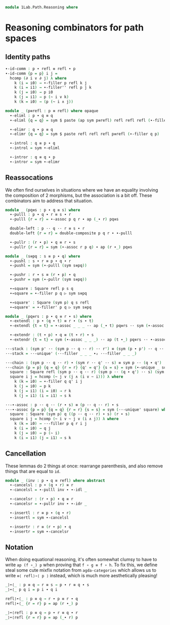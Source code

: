 <!--
```agda
open import 1Lab.Path.Groupoid
open import 1Lab.Path
open import 1Lab.Type
```
-->

```agda
module 1Lab.Path.Reasoning where
```

# Reasoning combinators for path spaces

<!--
```agda
private variable
  ℓ : Level
  A : Type ℓ
  x y : A
  p p' q q' r r' s s' t u v : x ≡ y

∙-filler''
  : ∀ {ℓ} {A : Type ℓ} {x y z : A} (p : x ≡ y) (q : y ≡ z)
  → Square refl (sym p) q (p ∙ q)
∙-filler'' {x = x} {y} {z} p q i j =
  hcomp (∂ i ∨ ~ j) λ where
    k (i = i0) → p (~ j)
    k (i = i1) → q (j ∧ k)
    k (j = i0) → y
    k (k = i0) → p (i ∨ ~ j)

pasteP
  : ∀ {ℓ} {A : Type ℓ} {w w' x x' y y' z z' : A}
    {p p' q q' r r' s s'}
    {α β γ δ}
  → Square α p p' β
  → Square α q q' γ
  → Square β r r' δ
  → Square γ s s' δ
  → Square {a00 = w}  {x}  {y}  {z}  p  q  r  s
  → Square {a00 = w'} {x'} {y'} {z'} p' q' r' s'
pasteP top left right bottom square i j = hcomp (∂ i ∨ ∂ j) λ where
  k (i = i0) → left k j
  k (i = i1) → right k j
  k (j = i0) → top k i
  k (j = i1) → bottom k i
  k (k = i0) → square i j

paste
  : p ≡ p' → q ≡ q' → r ≡ r' → s ≡ s'
  → Square p q r s
  → Square p' q' r' s'
paste p q r s = pasteP p q r s
```
-->

## Identity paths

```agda
∙-id-comm : p ∙ refl ≡ refl ∙ p
∙-id-comm {p = p} i j =
  hcomp (∂ i ∨ ∂ j) λ where
    k (i = i0) → ∙-filler p refl k j
    k (i = i1) → ∙-filler'' refl p j k
    k (j = i0) → p i0
    k (j = i1) → p (~ i ∨ k)
    k (k = i0) → (p (~ i ∧ j))

module _ (p≡refl : p ≡ refl) where opaque
  ∙-eliml : p ∙ q ≡ q
  ∙-eliml {q = q} = sym $ paste (ap sym p≡refl) refl refl refl (∙-filler' p q)

  ∙-elimr : q ∙ p ≡ q
  ∙-elimr {q = q} = sym $ paste refl refl refl p≡refl (∙-filler q p)

  ∙-introl : q ≡ p ∙ q
  ∙-introl = sym ∙-eliml

  ∙-intror : q ≡ q ∙ p
  ∙-intror = sym ∙-elimr
```

## Reassocations

We often find ourselves in situations where we have an equality
involving the composition of 2 morphisms, but the association
is a bit off. These combinators aim to address that situation.

```agda
module _ (pq≡s : p ∙ q ≡ s) where
  ∙-pulll : p ∙ q ∙ r ≡ s ∙ r
  ∙-pulll {r = r} = ∙-assoc p q r ∙ ap (_∙ r) pq≡s

  double-left : p ·· q ·· r ≡ s ∙ r
  double-left {r = r} = double-composite p q r ∙ ∙-pulll

  ∙-pullr : (r ∙ p) ∙ q ≡ r ∙ s
  ∙-pullr {r = r} = sym (∙-assoc r p q) ∙ ap (r ∙_) pq≡s

module _ (s≡pq : s ≡ p ∙ q) where
  ∙-pushl : s ∙ r ≡ p ∙ q ∙ r
  ∙-pushl = sym (∙-pulll (sym s≡pq))

  ∙-pushr : r ∙ s ≡ (r ∙ p) ∙ q
  ∙-pushr = sym (∙-pullr (sym s≡pq))

  ∙→square : Square refl p s q
  ∙→square = ∙-filler p q ▷ sym s≡pq

  ∙→square' : Square (sym p) q s refl
  ∙→square' = ∙-filler' p q ▷ sym s≡pq

module _ (pq≡rs : p ∙ q ≡ r ∙ s) where
  ∙-extendl : p ∙ (q ∙ t) ≡ r ∙ (s ∙ t)
  ∙-extendl {t = t} = ∙-assoc _ _ _ ·· ap (_∙ t) pq≡rs ·· sym (∙-assoc _ _ _)

  ∙-extendr : (t ∙ p) ∙ q ≡ (t ∙ r) ∙ s
  ∙-extendr {t = t} = sym (∙-assoc _ _ _) ·· ap (t ∙_) pq≡rs ·· ∙-assoc _ _ _

··-stack : (sym p' ·· (sym p ·· q ·· r) ·· r') ≡ (sym (p ∙ p') ·· q ·· (r ∙ r'))
··-stack = ··-unique' (··-filler _ _ _ ∙₂ ··-filler _ _ _)

··-chain : (sym p ·· q ·· r) ∙ (sym r ·· q' ·· s) ≡ sym p ·· (q ∙ q') ·· s
··-chain {p = p} {q = q} {r = r} {q' = q'} {s = s} = sym (∙-unique _ square) where
  square : Square refl (sym p ·· q ·· r) (sym p ·· (q ∙ q') ·· s) (sym r ·· q' ·· s)
  square i j = hcomp (~ j ∨ (j ∧ (i ∨ ~ i))) λ where
    k (k = i0) → ∙-filler q q' i j
    k (j = i0) → p k
    k (j = i1) (i = i0) → r k
    k (j = i1) (i = i1) → s k

··-∙-assoc : p ·· q ·· (r ∙ s) ≡ (p ·· q ·· r) ∙ s
··-∙-assoc {p = p} {q = q} {r = r} {s = s} = sym (··-unique' square) where
  square : Square (sym p) q ((p ·· q ·· r) ∙ s) (r ∙ s)
  square i j = hcomp (~ i ∨ ~ j ∨ (i ∧ j)) λ where
    k (k = i0) → ··-filler p q r i j
    k (i = i0) → q j
    k (j = i0) → p (~ i)
    k (i = i1) (j = i1) → s k
```

## Cancellation

These lemmas do 2 things at once: rearrange parenthesis, and also remove
things that are equal to `id`.

```agda
module _ (inv : p ∙ q ≡ refl) where abstract
  ∙-cancelsl : p ∙ (q ∙ r) ≡ r
  ∙-cancelsl = ∙-pulll inv ∙ ∙-idl _

  ∙-cancelsr : (r ∙ p) ∙ q ≡ r
  ∙-cancelsr = ∙-pullr inv ∙ ∙-idr _

  ∙-insertl : r ≡ p ∙ (q ∙ r)
  ∙-insertl = sym ∙-cancelsl

  ∙-insertr : r ≡ (r ∙ p) ∙ q
  ∙-insertr = sym ∙-cancelsr
```

## Notation

When doing equational reasoning, it's often somewhat clumsy to have to write
`ap (f ∘_) p` when proving that `f ∘ g ≡ f ∘ h`. To fix this, we define steal
some cute mixfix notation from `agda-categories` which allows us to write
`≡⟨ refl⟩∘⟨ p ⟩` instead, which is much more aesthetically pleasing!

```agda
_⟩∙⟨_ : p ≡ q → r ≡ s → p ∙ r ≡ q ∙ s
_⟩∙⟨_ p q i = p i ∙ q i

refl⟩∙⟨_ : p ≡ q → r ∙ p ≡ r ∙ q
refl⟩∙⟨_ {r = r} p = ap (r ∙_) p

_⟩∙⟨refl : p ≡ q → p ∙ r ≡ q ∙ r
_⟩∙⟨refl {r = r} p = ap (_∙ r) p
```
